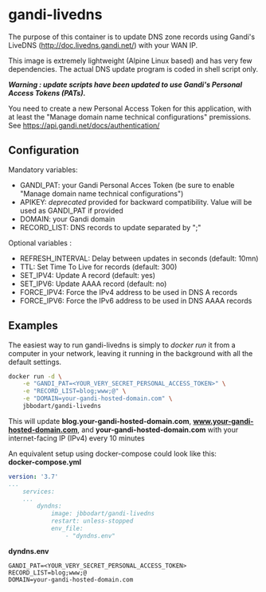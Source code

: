 # gandi-livedns

The purpose of this container is to update DNS zone records using Gandi's LiveDNS (http://doc.livedns.gandi.net/) with your WAN IP.

This image is extremely lightweight  (Alpine Linux based) and has very few dependencies. The actual DNS update program is coded in shell script only.

***Warning : update scripts have been updated to use Gandi's Personal Access Tokens (PATs).***

You need to create a new Personal Access Token for this application, with at least the "Manage domain name technical configurations" premissions.
See https://api.gandi.net/docs/authentication/

## Configuration
Mandatory variables:
* GANDI_PAT: your Gandi Personal Acces Token (be sure to enable "Manage domain name technical configurations")
* APIKEY: *deprecated* provided for backward compatibility. Value will be used as GANDI_PAT if provided
* DOMAIN: your Gandi domain
* RECORD_LIST: DNS records to update separated by ";"

Optional variables :
* REFRESH_INTERVAL: Delay between updates in seconds (default: 10mn)
* TTL: Set Time To Live for records (default: 300)
* SET_IPV4: Update A record (default: yes)
* SET_IPV6: Update AAAA record (default: no)
* FORCE_IPV4: Force the IPv4 address to be used in DNS A records
* FORCE_IPV6: Force the IPv6 address to be used in DNS AAAA records

## Examples
The easiest way to run gandi-livedns is simply to *docker run* it from a computer in your network, leaving it running in the background with all the default settings.
```sh
docker run -d \
	-e "GANDI_PAT=<YOUR_VERY_SECRET_PERSONAL_ACCESS_TOKEN>" \
	-e "RECORD_LIST=blog;www;@" \
	-e "DOMAIN=your-gandi-hosted-domain.com" \
	jbbodart/gandi-livedns
```
This will update **blog.your-gandi-hosted-domain.com**, **www.your-gandi-hosted-domain.com**, and **your-gandi-hosted-domain.com** with your internet-facing IP (IPv4) every 10 minutes

An equivalent setup using docker-compose could look like this:  
**docker-compose.yml**
```yml
version: '3.7'
...
    services:
    ...
        dyndns:
            image: jbbodart/gandi-livedns
            restart: unless-stopped
            env_file:
                - "dyndns.env"
```

**dyndns.env**
```properties
GANDI_PAT=<YOUR_VERY_SECRET_PERSONAL_ACCESS_TOKEN>
RECORD_LIST=blog;www;@
DOMAIN=your-gandi-hosted-domain.com
```
